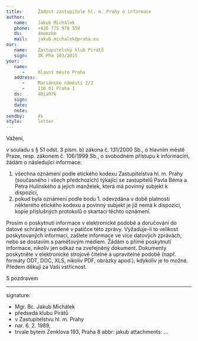 ```yaml
---
title:      Žádost zastupitele hl. m. Prahy o informace
author:
   name:    Jakub Michálek
   phone:   +420 775 978 550
   ds:      4memzkm
   mail:    jakub.michalek@praha.eu
our:
   name:    Zastupitelský klub Pirátů
   sign:    ZK Pha 103/2015
your:
   name:
      -     Hlavní město Praha
   address:
      -     Mariánské náměstí 2/2
      -     110 01 Praha 1
   ds:      48ia97h
   sign:
   date:    
   note:
sendby:     ds
style:      letter
---
```


Vážení,

v souladu s § 51 odst. 3 písm. b) zákona č. 131/2000 Sb., o hlavním městě Praze,
resp. zákonem č. 106/1999 Sb., o svobodném přístupu k informacím, žádám 
o následující informace:

1. všechna oznámení podle etického kodexu Zastupitelstva hl. m. Prahy (současného
   i všech předchozích) týkající se zastupitelů Pavla Béma a Petra Hulínského
   a jejich manželek, která má povinný subjekt k dispozici,
2. pokud byla oznámení podle bodu 1. odevzdána v době platnosti některého 
   etického kodexu a povinný subjekt je již nemá k dispozici, kopie příslušných
   protokolů o skartaci těchto oznámení.

Prosím o poskytnutí informace v elektronické podobě a doručování do datové schránky uvedené v patičce této zprávy. Vyžaduje-li to velikost poskytovaných informací, zašlete informace ve více datových zprávách, nebo se dostavím s paměťovým médiem. Žádám o přímé poskytnutí informace, nikoliv jen odkaz na zveřejněný dokument. Dokumenty poskytněte v elektronické strojově čitelné a upravitelné podobě (např. formáty ODT, DOC, XLS, nikoliv PDF, obrázky apod.), kdykoliv je to možné. Předem děkuji za Vaši vstřícnost. 

S pozdravem

---
signature:
  - Mgr. Bc. Jakub Michálek
  - předseda klubu Pirátů
  - v Zastupitelstvu hl. m. Prahy
  - nar. 6. 2. 1989, 
  - trvale bytem Zenklova 193, Praha 8
abbr:       jakub
attachments:
...

